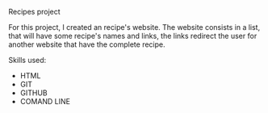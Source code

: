 Recipes project 

For this project, I created an recipe's website. The website consists in a list, that will have some recipe's names and links, the links redirect the user for another website that have the complete recipe. 

Skills used:

- HTML
- GIT
- GITHUB
- COMAND LINE